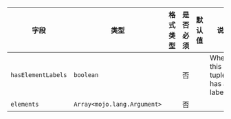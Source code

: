| 字段 | 类型 | 格式类型 | 是否必须 | 默认值 | 说明 |
|---|---|---|---|---|---|
| `hasElementLabels` | `boolean` |  | 否 |  | Whether this tuple has any labels. |
| `elements` | `Array<mojo.lang.Argument>` |  | 否 |  |
